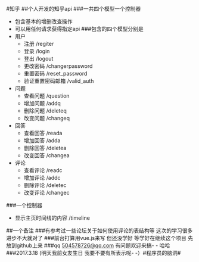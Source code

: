 #知乎
##个人开发的知乎api
###一共四个模型一个控制器
- 包含基本的增删改查操作
- 可以用任何请求获得指定api
###包含的四个模型分别是
- 用户
    - 注册 /regiter
    - 登录 /login
    - 登出 /logout
    - 更改密码 /changerpassword
    - 重置密码 /reset_password
    - 验证重置密码邮箱 /valid_auth
- 问题
    - 查看问题 /question
    - 增加问题 /addq
    - 删除问题 /deleteq
    - 改变问题 /changeq
- 回答
    - 查看回答 /reada
    - 增加回答 /adda
    - 删除回答 /deletea
    - 改变回答 /changea
- 评论
    - 查看评论 /readc
    - 增加评论 /addc
    - 删除评论 /deletec
    - 改变评论 /changec
    
###一个控制器
   - 显示主页时间线的内容 /timeline
  
##一个备注
    ###有参考过一些论坛关于如何使用评论的表结构等 这次的学习很多 进步不大就对了
    ###前台打算用vue.js来写 但还没学好 等学好在继续这个项目 先放到github上来
    ###qq 504578726@qq.com  有问题欢迎来搞- - 哈哈
    ###2017.3.18 (明天我前女友生日 我要不要有所表示呢- -）#程序员的脑洞#